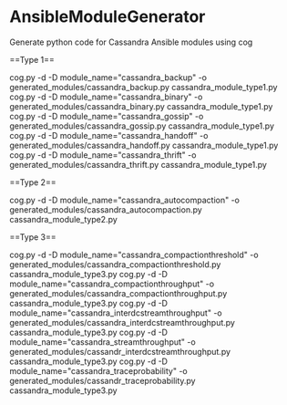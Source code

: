# AnsibleModuleGenerator
Generate python code for Cassandra Ansible modules using cog

==Type 1==

cog.py -d -D module_name="cassandra_backup" -o generated_modules/cassandra_backup.py cassandra_module_type1.py
cog.py -d -D module_name="cassandra_binary" -o generated_modules/cassandra_binary.py cassandra_module_type1.py
cog.py -d -D module_name="cassandra_gossip" -o generated_modules/cassandra_gossip.py cassandra_module_type1.py
cog.py -d -D module_name="cassandra_handoff" -o generated_modules/cassandra_handoff.py cassandra_module_type1.py
cog.py -d -D module_name="cassandra_thrift" -o generated_modules/cassandra_thrift.py cassandra_module_type1.py

==Type 2==

cog.py -d -D module_name="cassandra_autocompaction" -o generated_modules/cassandra_autocompaction.py cassandra_module_type2.py

==Type 3==

cog.py -d -D module_name="cassandra_compactionthreshold" -o generated_modules/cassandra_compactionthreshold.py cassandra_module_type3.py
cog.py -d -D module_name="cassandra_compactionthroughput" -o generated_modules/cassandra_compactionthroughput.py cassandra_module_type3.py
cog.py -d -D module_name="cassandra_interdcstreamthroughput" -o generated_modules/cassandra_interdcstreamthroughput.py cassandra_module_type3.py
cog.py -d -D module_name="cassandra_streamthroughput" -o generated_modules/cassandr_interdcstreamthroughput.py cassandra_module_type3.py
cog.py -d -D module_name="cassandra_traceprobability" -o generated_modules/cassandr_traceprobability.py cassandra_module_type3.py
